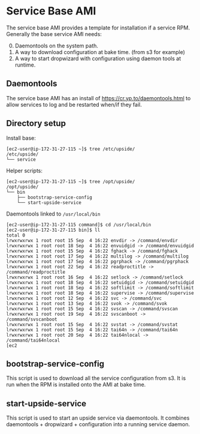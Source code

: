 # Service Base AMI

The service base AMI provides a template for installation if a service RPM. Generally the base service AMI needs:

0. Daemontools on the system path. 
1. A way to download configuration at bake time. (from s3 for example)
2. A way to start dropwizard with configuration using daemon tools at runtime.

## Daemontools

The service base AMI has an install of https://cr.yp.to/daemontools.html to allow services to log and be restarted when/if they fail. 


## Directory setup

Install base:
```
[ec2-user@ip-172-31-27-115 ~]$ tree /etc/upside/
/etc/upside/
└── service
```

Helper scripts:

```
[ec2-user@ip-172-31-27-115 ~]$ tree /opt/upside/
/opt/upside/
└── bin
    ├── bootstrap-service-config
    └── start-upside-service
```

Daemontools linked to `/usr/local/bin`

```
[ec2-user@ip-172-31-27-115 command]$ cd /usr/local/bin
[ec2-user@ip-172-31-27-115 bin]$ ll
total 0
lrwxrwxrwx 1 root root 15 Sep  4 16:22 envdir -> /command/envdir
lrwxrwxrwx 1 root root 18 Sep  4 16:22 envuidgid -> /command/envuidgid
lrwxrwxrwx 1 root root 15 Sep  4 16:22 fghack -> /command/fghack
lrwxrwxrwx 1 root root 17 Sep  4 16:22 multilog -> /command/multilog
lrwxrwxrwx 1 root root 17 Sep  4 16:22 pgrphack -> /command/pgrphack
lrwxrwxrwx 1 root root 22 Sep  4 16:22 readproctitle -> /command/readproctitle
lrwxrwxrwx 1 root root 16 Sep  4 16:22 setlock -> /command/setlock
lrwxrwxrwx 1 root root 18 Sep  4 16:22 setuidgid -> /command/setuidgid
lrwxrwxrwx 1 root root 18 Sep  4 16:22 softlimit -> /command/softlimit
lrwxrwxrwx 1 root root 18 Sep  4 16:22 supervise -> /command/supervise
lrwxrwxrwx 1 root root 12 Sep  4 16:22 svc -> /command/svc
lrwxrwxrwx 1 root root 13 Sep  4 16:22 svok -> /command/svok
lrwxrwxrwx 1 root root 15 Sep  4 16:22 svscan -> /command/svscan
lrwxrwxrwx 1 root root 19 Sep  4 16:22 svscanboot -> /command/svscanboot
lrwxrwxrwx 1 root root 15 Sep  4 16:22 svstat -> /command/svstat
lrwxrwxrwx 1 root root 15 Sep  4 16:22 tai64n -> /command/tai64n
lrwxrwxrwx 1 root root 20 Sep  4 16:22 tai64nlocal -> /command/tai64nlocal
[ec2
```

## bootstrap-service-config

This script is used to download all the service configuration from s3. It is run when the RPM is installed onto the AMI at bake time. 

## start-upside-service

This script is used to start an upside service via daemontools. It combines daemontools + dropwizard + configuration into a running service daemon. 

